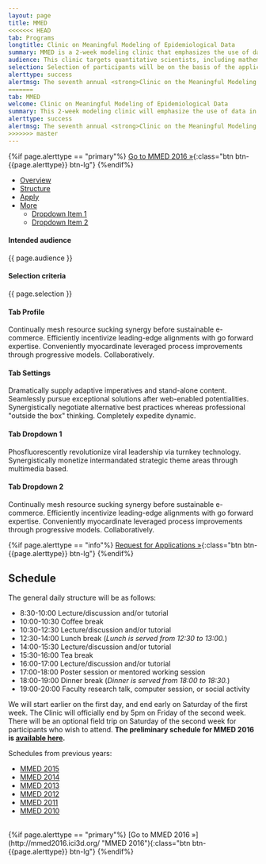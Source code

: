```yaml
---
layout: page
title: MMED
<<<<<<< HEAD
tab: Programs
longtitle: Clinic on Meaningful Modeling of Epidemiological Data
summary: MMED is a 2­‐week modeling clinic that emphasizes the use of data in understanding infectious disease dynamics. Participants conduct modeling projects informed by epidemiological data that address practical questions in a meaningful way.
audience: This clinic targets quantitative scientists, including mathematicians, statisticians, computer scientists, and infectious disease epidemiologists with strong quantitative backgrounds. Applicants should be junior researchers based at institutions in the US, Canada, or Africa. Participants will engage with meaningful questions about infectious disease dynamics by integrating mathematical models with epidemiological data.
selection: Selection of participants will be on the basis of the applicant’s academic background, the unique perspectives that they will bring to the Clinic, and the degree to which the selection committee expects the applicant will benefit from attending the Clinic. We expect to have up to eight places for applicants from US-based institutions; the number of students from African institutions is yet to be determined.
alerttype: success
alertmsg: The seventh annual <strong>Clinic on the Meaningful Modeling of Epidemiological Data (MMED)</strong> will be held May 30 - June 10, 2016 at the African Institute for Mathematical Science in Muizenberg, South Africa.
=======
tab: MMED
welcome: Clinic on Meaningful Modeling of Epidemiological Data
summary: This 2­‐week modeling clinic will emphasize the use of data in understanding infectious disease dynamics. The Clinic will bring together graduate students, postdoctoral scholars, and researchers from North America and Africa, with the goal of engaging participants in epidemiological modeling projects that use real data to grapple with practical questions in a meaningful way.
alerttype: success
alertmsg: The seventh annual <strong>Clinic on the Meaningful Modeling of Epidemiological Data (MMED)</strong> was held May 30 - June 10, 2016 at the African Institute for Mathematical Science in Muizenberg, South Africa.
>>>>>>> master
---
```


{%if page.alerttype == "primary"%}
[Go to MMED 2016 »](http://mmed2016.ici3d.org/ "MMED 2016"){:class="btn btn-{{page.alerttype}} btn-lg"}
{%endif%}

<!-- BASIC TAB -->
<ul class="nav nav-tabs" role="tablist">
  <li class="active"><a href="#overview" role="tab" data-toggle="tab">Overview</a></li>
  <li><a href="#structure" role="tab" data-toggle="tab">Structure</a></li>
  <li><a href="#apply" role="tab" data-toggle="tab">Apply</a></li>
  <li class="dropdown">
    <a href="#" id="myTabDrop1" class="dropdown-toggle" data-toggle="dropdown">More <b class="caret"></b></a>
    <ul class="dropdown-menu" role="menu" aria-labelledby="myTabDrop1">
      <li><a href="#dropdown1" tabindex="-1" data-toggle="tab">Dropdown Item 1</a></li>
      <li><a href="#dropdown2" tabindex="-1" data-toggle="tab">Dropdown Item 2</a></li>
    </ul>
  </li>
</ul>
<div class="tab-content">
  <div class="tab-pane fade in active" id="overview">
    <h4>Intended audience</h4>
    <p>{{ page.audience }}</p>
    <h4>Selection criteria</h4>
    <p>{{ page.selection }}</p>
  </div>
  <div class="tab-pane fade" id="structure">
    <h4>Tab Profile</h4>
    <p>Continually mesh resource sucking synergy before sustainable e-commerce. Efficiently incentivize leading-edge alignments with go forward expertise. Conveniently myocardinate leveraged process improvements through progressive models. Collaboratively.</p>
  </div>
  <div class="tab-pane fade" id="apply">
    <h4>Tab Settings</h4>
    <p>Dramatically supply adaptive imperatives and stand-alone content. Seamlessly pursue exceptional solutions after web-enabled potentialities. Synergistically negotiate alternative best practices whereas professional "outside the box" thinking. Completely expedite dynamic.</p>
  </div>
  <div class="tab-pane fade in" id="dropdown1">
    <h4>Tab Dropdown 1</h4>
    <p>Phosfluorescently revolutionize viral leadership via turnkey technology. Synergistically monetize intermandated strategic theme areas through multimedia based.</p>
  </div>
  <div class="tab-pane fade" id="dropdown2">
    <h4>Tab Dropdown 2</h4>
    <p>Continually mesh resource sucking synergy before sustainable e-commerce. Efficiently incentivize leading-edge alignments with go forward expertise. Conveniently myocardinate leveraged process improvements through progressive models. Collaboratively.</p>
  </div>
<!-- END BASIC TAB -->



{%if page.alerttype == "info"%}
[Request for Applications »](./rfa.html "Request for Applications"){:class="btn btn-{{page.alerttype}} btn-lg"}
{%endif%}

## Schedule

The general daily structure will be as follows:

- 8:30-10:00 Lecture/discussion and/or tutorial
- 10:00-10:30 Coffee break
- 10:30-12:30 Lecture/discussion and/or tutorial
- 12:30-14:00 Lunch break (*Lunch is served from 12:30 to 13:00.*)
- 14:00-15:30 Lecture/discussion and/or tutorial
- 15:30-16:00 Tea break
- 16:00-17:00 Lecture/discussion and/or tutorial
- 17:00-18:00 Poster session or mentored working session
- 18:00-19:00 Dinner break (*Dinner is served from 18:00 to 18:30.*)
- 19:00-20:00 Faculty research talk, computer session, or social activity

We will start earlier on the first day, and end early on Saturday of the first week. The Clinic will officially end by 5pm on Friday of the second week. There will be an optional field trip on Saturday of the second week for participants who wish to attend. **The preliminary schedule for MMED 2016 is [available here](./schedule).**

Schedules from previous years:

- [MMED 2015](./schedule/2015 "MMED 2015 schedule")
- [MMED 2014](http://lalashan.mcmaster.ca/theobio/mmed/index.php/2014_Clinic_Schedule "MMED 2014 schedule")
- [MMED 2013](http://lalashan.mcmaster.ca/theobio/mmed/index.php/2013_Clinic_Schedule "MMED 2013 schedule")
- [MMED 2012](http://lalashan.mcmaster.ca/theobio/mmed/index.php/2012_Clinic_Schedule "MMED 2012 schedule")
- [MMED 2011](http://lalashan.mcmaster.ca/theobio/mmed/index.php/2011_Clinic_Schedule "MMED 2011 schedule")
- [MMED 2010](http://lalashan.mcmaster.ca/theobio/mmed/index.php/2010_Clinic_Schedule "MMED 2010 schedule")

<br>
{%if page.alerttype == "primary"%}
[Go to MMED 2016 »](http://mmed2016.ici3d.org/ "MMED 2016"){:class="btn btn-{{page.alerttype}} btn-lg"}
{%endif%}
